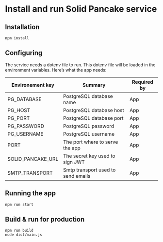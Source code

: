 Install and run Solid Pancake service
===
## Installation
```
npm install
```
## Configuring
The service needs a dotenv file to run. This dotenv file will be loaded in the environment variables. Here’s what the app needs:

Environement key | Summary | Required by
--- | --- | ---
PG_DATABASE | PostgreSQL database name | App
PG_HOST | PostgreSQL database host | App
PG_PORT | PostgreSQL database port | App
PG_PASSWORD | PostgreSQL password | App
PG_USERNAME | PostgreSQL username | App
PORT | The port where to serve the app | App
SOLID_PANCAKE_URL | The secret key used to sign JWT | App
SMTP_TRANSPORT | Smtp transport used to send emails | App
## Running the app
```
npm run start
```
## Build & run for production
```
npm run build
node dist/main.js
```
